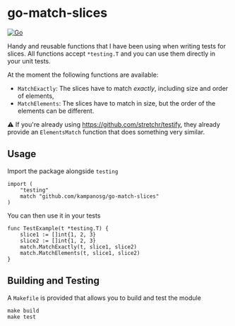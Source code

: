 # go-match-slices
[![Go](https://github.com/kampanosg/go-assert-slices/actions/workflows/go.yml/badge.svg)](https://github.com/kampanosg/go-assert-slices/actions/workflows/go.yml)

Handy and reusable functions that I have been using when writing tests for slices. All functions accept `*testing.T` and you can use them directly in your unit tests.

At the moment the following functions are available:
* `MatchExactly`: The slices have to match _exactly_, including size and order of elements,
* `MatchElements`: The slices have to match in size, but the order of the elements can be different.

:warning: If you're already using https://github.com/stretchr/testify, they already provide an `ElementsMatch` function that does something very similar.

## Usage
Import the package alongside `testing`
```golang
import (
    "testing"
    match "github.com/kampanosg/go-match-slices"
)
```

You can then use it in your tests
```golang
func TestExample(t *testing.T) {
	slice1 := []int{1, 2, 3}
	slice2 := []int{1, 2, 3}
	match.MatchExactly(t, slice1, slice2)
    match.MatchElements(t, slice1, slice2)
}
```

## Building and Testing
A `Makefile` is provided that allows you to build and test the module
```
make build
make test
```
